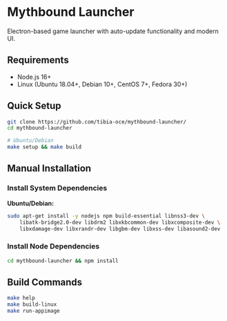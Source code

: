# Mythbound Launcher

Electron-based game launcher with auto-update functionality and modern UI.

## Requirements

- Node.js 16+
- Linux (Ubuntu 18.04+, Debian 10+, CentOS 7+, Fedora 30+)

## Quick Setup

```bash
git clone https://github.com/tibia-oce/mythbound-launcher/
cd mythbound-launcher

# Ubuntu/Debian
make setup && make build
```

## Manual Installation

### Install System Dependencies

**Ubuntu/Debian:**

```bash
sudo apt-get install -y nodejs npm build-essential libnss3-dev \
    libatk-bridge2.0-dev libdrm2 libxkbcommon-dev libxcomposite-dev \
    libxdamage-dev libxrandr-dev libgbm-dev libxss-dev libasound2-dev
```

### Install Node Dependencies

```bash
cd mythbound-launcher && npm install
```

## Build Commands

```bash
make help
make build-linux
make run-appimage
```
